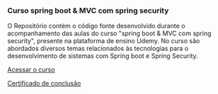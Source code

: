 ### Curso spring boot & MVC com spring security

O Repositório contém o código fonte desenvolvido durante o acompanhamento das aulas do curso "spring boot & MVC com spring security", presente na plataforma de ensino Udemy.
No curso são abordados diversos temas relacionados às tecnologias para o desenvolvimento de sistemas com Spring boot e Spring Security.

[Acessar o curso](https://www.udemy.com/course/spring-boot-mvc-com-spring-security/)

[Certificado de conclusão](https://www.udemy.com/certificate/UC-0UGZFCVX/)
